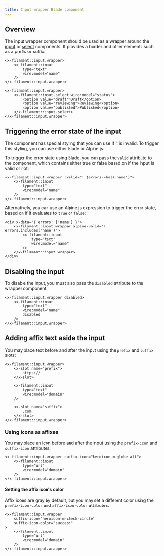 ```yaml
---
title: Input wrapper Blade component
---
```


## Overview

The input wrapper component should be used as a wrapper around the [input](input) or [select](select) components. It provides a border and other elements such as a prefix or suffix.

```blade
<x-filament::input.wrapper>
    <x-filament::input
        type="text"
        wire:model="name"
    />
</x-filament::input.wrapper>

<x-filament::input.wrapper>
    <x-filament::input.select wire:model="status">
        <option value="draft">Draft</option>
        <option value="reviewing">Reviewing</option>
        <option value="published">Published</option>
    </x-filament::input.select>
</x-filament::input.wrapper>
```

## Triggering the error state of the input

The component has special styling that you can use if it is invalid. To trigger this styling, you can use either Blade or Alpine.js.

To trigger the error state using Blade, you can pass the `valid` attribute to the component, which contains either true or false based on if the input is valid or not:

```blade
<x-filament::input.wrapper :valid="! $errors->has('name')">
    <x-filament::input
        type="text"
        wire:model="name"
    />
</x-filament::input.wrapper>
```

Alternatively, you can use an Alpine.js expression to trigger the error state, based on if it evaluates to `true` or `false`:

```blade
<div x-data="{ errors: ['name'] }">
    <x-filament::input.wrapper alpine-valid="! errors.includes('name')">
        <x-filament::input
            type="text"
            wire:model="name"
        />
    </x-filament::input.wrapper>
</div>
```

## Disabling the input

To disable the input, you must also pass the `disabled` attribute to the wrapper component:

```blade
<x-filament::input.wrapper disabled>
    <x-filament::input
        type="text"
        wire:model="name"
        disabled
    />
</x-filament::input.wrapper>
```

## Adding affix text aside the input

You may place text before and after the input using the `prefix` and `suffix` slots:

```blade
<x-filament::input.wrapper>
    <x-slot name="prefix">
        https://
    </x-slot>

    <x-filament::input
        type="text"
        wire:model="domain"
    />

    <x-slot name="suffix">
        .com
    </x-slot>
</x-filament::input.wrapper>
```

### Using icons as affixes

You may place an [icon](../styling/icons) before and after the input using the `prefix-icon` and `suffix-icon` attributes:

```blade
<x-filament::input.wrapper suffix-icon="heroicon-m-globe-alt">
    <x-filament::input
        type="url"
        wire:model="domain"
    />
</x-filament::input.wrapper>
```

#### Setting the affix icon's color

Affix icons are gray by default, but you may set a different color using the `prefix-icon-color` and `affix-icon-color` attributes:

```blade
<x-filament::input.wrapper
    suffix-icon="heroicon-m-check-circle"
    suffix-icon-color="success"
>
    <x-filament::input
        type="url"
        wire:model="domain"
    />
</x-filament::input.wrapper>
```
